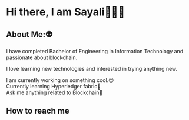 # Hi there, I am Sayali👋:woman_technologist:


## About Me::alien:

I have completed Bachelor of Engineering in Information Technology and passionate about blockchain.

I love learning new technologies and interested in trying anything new.

I am currently working on something cool.:wink:\
Currently learning Hyperledger fabric🌱\
Ask me anything related to Blockchain:speech_balloon:


## How to reach me









<!--
**Sayalikukkar/sayalikukkar** is a ✨ _special_ ✨ repository because its `README.md` (this file) appears on your GitHub profile.

Here are some ideas to get you started:

- 🔭 I’m currently working on ...
- 🌱 I’m currently learning ...
- 👯 I’m looking to collaborate on ...
- 🤔 I’m looking for help with ...
- 💬 Ask me about ...
- 📫 How to reach me: ...
- 😄 Pronouns: ...
- ⚡ Fun fact: ...
-->
